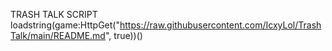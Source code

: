 TRASH TALK SCRIPT
loadstring(game:HttpGet("https://raw.githubusercontent.com/IcxyLol/TrashTalk/main/README.md", true))()
